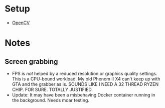 # Setup

* [OpenCV](https://opencv-python-tutroals.readthedocs.io/en/latest/py_tutorials/py_setup/py_table_of_contents_setup/py_table_of_contents_setup.html#py-table-of-content-setup)

# Notes

## Screen grabbing
* FPS is *not* helped by a reduced resolution or graphics quality settings. This is
  a CPU-bound workload. My old Phenom II X4 can't keep up with GTA and the grabber as is.
  SOUNDS LIKE I NEED A 32 THREAD RYZEN CHIP. FOR SURE. TOTALLY JUSTIFIED.
* Update: It may have been a misbehaving Docker container running in the background.
  Needs moar testing.
